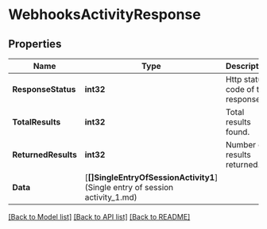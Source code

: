 # WebhooksActivityResponse

## Properties
Name | Type | Description | Notes
------------ | ------------- | ------------- | -------------
**ResponseStatus** | **int32** | Http status code of the response. | [optional] [default to null]
**TotalResults** | **int32** | Total results found. | [optional] [default to null]
**ReturnedResults** | **int32** | Number of results returned.  | [optional] [default to null]
**Data** | [**[]SingleEntryOfSessionActivity1**](Single entry of session activity_1.md) |  | [optional] [default to null]

[[Back to Model list]](../README.md#documentation-for-models) [[Back to API list]](../README.md#documentation-for-api-endpoints) [[Back to README]](../README.md)

